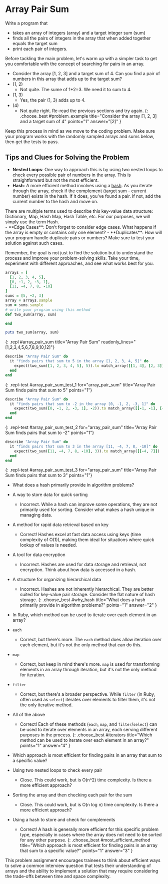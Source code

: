 # Array Pair Sum

Write a program that
- takes an array of integers (array) and a target integer sum (sum)
- finds all the pairs of integers in the array that when added together equals the target sum
- print each pair of integers.

Before tackling the main problem, let's warm up with a simpler task to get you comfortable with the concept of searching for pairs in an array.

- Consider the array [1, 2, 3] and a target sum of 4. Can you find a pair of numbers in this array that adds up to the target sum? 
- (1, 2)
  - Not quite. The sume of 1+2=3. We need it to sum to 4.
- (1, 3)
  - Yes, the pair (1, 3) adds up to 4.
- (4)
  - Not quite right. Re-read the previous sections and try again.
{: .choose_best #problem_example title="Consider the array [1, 2, 3] and a target sum of 4" points="1" answer="[2]" }

Keep this process in mind as we move to the coding problem. Make sure your program works with the randomly sampled arrays and sums below, then get the tests to pass.

## Tips and Clues for Solving the Problem
- **Nested Loops**: One way to approach this is by using two nested loops to check every possible pair of numbers in the array. This is straightforward but not the most efficient.
- **Hash**: A more efficient method involves using a [hash](https://ruby-doc.org/3.2.2/Hash.html). As you iterate through the array, check if the complement (target sum - current number) exists in the hash. If it does, you've found a pair. If not, add the current number to the hash and move on.
<aside>
  There are multiple terms used to describe this key-value data structure: Dictionary, Map, Hash Map, Hash Table, etc. For our purposes, we will simply use the term Hash.
</aside>
- **Edge Cases**: Don't forget to consider edge cases. What happens if the array is empty or contains only one element?
- **Duplicates**: How will your program handle duplicate pairs or numbers? Make sure to test your solution against such cases.

Remember, the goal is not just to find the solution but to understand the process and improve your problem-solving skills. Take your time, experiment with different approaches, and see what works best for you.

```ruby
arrays = [
  [1, 2, 3, 4, 5],
  [0, -1, 2, -3, 1],
  [11, -4, 7, 8, -10]
]
sums = [5, -2, 3]
array = arrays.sample
sum = sums.sample
# write your program using this method
def two_sum(array, sum)

end

puts two_sum(array, sum)
```
{: .repl #array_pair_sum title="Array Pair Sum" readonly_lines="[1,2,3,4,5,6,7,8,9,10,12]"}

```ruby
describe "Array Pair Sum" do
  it "finds pairs that sum to 5 in the array [1, 2, 3, 4, 5]" do
    expect(two_sum([1, 2, 3, 4, 5], 5)).to match_array([[1, 4], [2, 3]])
  end
end
```
{: .repl-test #array_pair_sum_test_1 for="array_pair_sum" title="Array Pair Sum finds pairs that sum to 5" points="1"}

```ruby
describe "Array Pair Sum" do
  it "finds pairs that sum to -2 in the array [0, -1, 2, -3, 1]" do
    expect(two_sum([0, -1, 2, -3, 1], -2)).to match_array([[-1, -1], [-3, 1]])
  end
end
```
{: .repl-test #array_pair_sum_test_2 for="array_pair_sum" title="Array Pair Sum finds pairs that sum to -2" points="1"}

```ruby
describe "Array Pair Sum" do
  it "finds pairs that sum to 3 in the array [11, -4, 7, 8, -10]" do
    expect(two_sum([11, -4, 7, 8, -10], 3)).to match_array([[-4, 7]])
  end
end
```
{: .repl-test #array_pair_sum_test_3 for="array_pair_sum" title="Array Pair Sum finds pairs that sum to 3" points="1"}



- What does a hash primarily provide in algorithm problems?
- A way to store data for quick sorting
  - Incorrect. While a hash can improve some operations, they are not primarily used for sorting. Consider what makes a hash unique in managing data.
- A method for rapid data retrieval based on key
  - Correct! Hashes excel at fast data access using keys (time complexity of O(1)), making them ideal for situations where quick lookup of values is needed.
- A tool for data encryption
  - Incorrect. Hashes are used for data storage and retrieval, not encryption. Think about how data is accessed in a hash.
- A structure for organizing hierarchical data
  - Incorrect. Hashes are not inherently hierarchical. They are better suited for key-value pair storage. Consider the flat nature of hash storage.
{: .choose_best #why_hash title="What does a hash primarily provide in algorithm problems?" points="1" answer="2" }

- In Ruby, which method can be used to iterate over each element in an array?
- `each`
  - Correct, but there's more. The `each` method does allow iteration over each element, but it's not the only method that can do this.
- `map`
  - Correct, but keep in mind there's more. `map` is used for transforming elements in an array through iteration, but it's not the only method for iteration.
- `filter`
  - Correct, but there's a broader perspective. While `filter` (in Ruby, often used as `select`) iterates over elements to filter them, it's not the only iterative method.
- All of the above
  - Correct! Each of these methods (`each`, `map`, and `filter`/`select`) can be used to iterate over elements in an array, each serving different purposes in the process.
{: .choose_best #iterators title="Which method can be used to iterate over each element in an array?" points="1" answer="4" }

- Which approach is most efficient for finding pairs in an array that sum to a specific value?
- Using two nested loops to check every pair
  - Close. This could work, but is O(n^2) time complexity. Is there a more efficient approach?
- Sorting the array and then checking each pair for the sum
  - Close. This could work, but is O(n log n) time complexity. Is there a more efficient approach?
- Using a hash to store and check for complements
  - Correct! A hash is generally more efficient for this specific problem type, especially in cases where the array does not need to be sorted for any other purpose.
{: .choose_best #most_efficient_method title="Which approach is most efficient for finding pairs in an array that sum to a specific value?" points="1" answer="3" }


<!-- TODO: follow on short answer question -->
<!-- Explain how a hash can be used to find a pair of numbers in an array that sum up to a given target. Please explain the time and space complexity for this approach.

Sample Answer: A hash can be used to track the elements we've seen as we iterate through the array. For each element, we calculate its complement by subtracting the element from the target sum. We then check if this complement is already in our hash. If it is, we've found a pair that sums up to the target. If not, we add the current element to the hash and continue. This allows for efficient lookups and avoids the need for nested loops, significantly reducing the time complexity from O(n^2) to O(n). -->


This problem assignment encourages trainees to think about efficient ways to solve a common interview question that tests their understanding of arrays and the ability to implement a solution that may require considering the trade-offs between time and space complexity.
